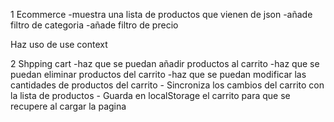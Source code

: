 1 Ecommerce
    -muestra una lista de productos que vienen de json
    -añade filtro de categoria
    -añade filtro de precio

Haz uso de use context

2 Shpping cart
    -haz que se puedan añadir productos al carrito
    -haz que se puedan eliminar productos del carrito
    -haz que se puedan modificar las cantidades de productos del carrito
    - Sincroniza los cambios del carrito con la lista de productos
    - Guarda en localStorage el carrito para que se recupere al cargar la pagina



